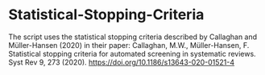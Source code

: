 # Statistical-Stopping-Criteria

The script uses the statistical stopping criteria described by Callaghan and Müller-Hansen (2020) in their paper:
Callaghan, M.W., Müller-Hansen, F. Statistical stopping criteria for automated screening in systematic reviews. Syst Rev 9, 273 (2020). https://doi.org/10.1186/s13643-020-01521-4

